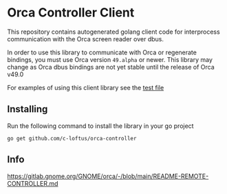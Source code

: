 # Orca Controller Client

This repository contains autogenerated golang client code for interprocess communication with the Orca screen reader over dbus. 

In order to use this library to communicate with Orca or regenerate bindings, you must use Orca version `49.alpha` or newer. This library may change as Orca dbus bindings are not yet stable until the release of Orca v49.0

For examples of using this client library see the [test file](./lib_test.go)

## Installing

Run the following command to install the library in your go project

```
go get github.com/c-loftus/orca-controller
```

## Info 

https://gitlab.gnome.org/GNOME/orca/-/blob/main/README-REMOTE-CONTROLLER.md
